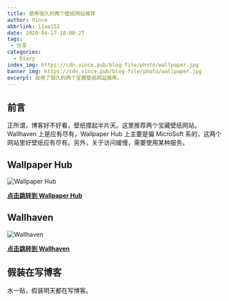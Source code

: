 ```yaml
---
title: 使用很久的两个壁纸网站推荐
author: Vince
abbrlink: 11aa152
date: 2020-04-17 18:00:27
tags:
 - 分享
categories:
  - Diary
index_img: https://cdn.vince.pub/blog-file/photo/wallpaper.jpg
banner_img: https://cdn.vince.pub/blog-file/photo/wallpaper.jpg
excerpt: 自用了很久的两个宝藏壁纸网站推荐。
---
```


## 前言
正所谓，博客好不好看，壁纸撑起半片天。这里推荐两个宝藏壁纸网站。Wallhaven 上是应有尽有，Wallpaper Hub 上主要是偏 MicroSoft 系的，这两个网站里好壁纸应有尽有。另外，关于访问缓慢，需要使用某种服务。

## Wallpaper Hub
![Wallpaper Hub](https://cdn.vince.pub/blog-file/photo/2020-04-17_175244.png)

**[点击跳转到 Wallpaper Hub](https://wallpaperhub.app/)**

## Wallhaven
![Wallhaven](https://cdn.vince.pub/blog-file/photo/2020-04-17_174841.png)

**[点击跳转到 Wallhaven](https://wallhaven.cc/)**

## 假装在写博客
水一贴，假装明天都在写博客。


